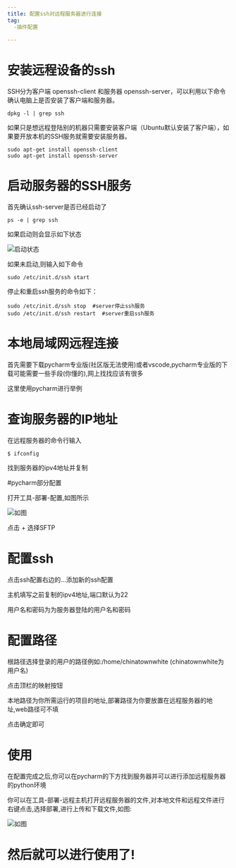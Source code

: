 ```yaml
---
title: 配置ssh对远程服务器进行连接
tag:
  -插件配置
  
---
```

# 安装远程设备的ssh
SSH分为客户端 openssh-client 和服务器 openssh-server，可以利用以下命令确认电脑上是否安装了客户端和服务器。
```
dpkg -l | grep ssh
```
如果只是想远程登陆别的机器只需要安装客户端（Ubuntu默认安装了客户端），如果要开放本机的SSH服务就需要安装服务器。
```
sudo apt-get install openssh-client 
sudo apt-get install openssh-server 
```
# 启动服务器的SSH服务

首先确认ssh-server是否已经启动了
```
ps -e | grep ssh
```
如果启动则会显示如下状态

![启动状态](https://chinatownlittlewhite.github.io/images/%E9%85%8D%E7%BD%AEssh%E5%AF%B9%E8%BF%9C%E7%A8%8B%E6%9C%8D%E5%8A%A1%E5%99%A8%E8%BF%9B%E8%A1%8C%E8%BF%9E%E6%8E%A5--%E5%90%AF%E5%8A%A8.jpg)

如果未启动,则输入如下命令
```
sudo /etc/init.d/ssh start 
```

停止和重启ssh服务的命令如下：

```
sudo /etc/init.d/ssh stop  #server停止ssh服务 
sudo /etc/init.d/ssh restart  #server重启ssh服务
```
# 本地局域网远程连接

首先需要下载pycharm专业版(社区版无法使用)或者vscode,pycharm专业版的下载可能需要一些手段(你懂的),网上找找应该有很多  

这里使用pycharm进行举例

# 查询服务器的IP地址

在远程服务器的命令行输入
```
$ ifconfig
```
找到服务器的ipv4地址并复制

#pycharm部分配置

打开工具-部署-配置,如图所示

![如图](https://chinatownlittlewhite.github.io/images/%E9%85%8D%E7%BD%AEssh%E5%AF%B9%E8%BF%9C%E7%A8%8B%E6%9C%8D%E5%8A%A1%E5%99%A8%E8%BF%9B%E8%A1%8C%E8%BF%9E%E6%8E%A5--%E9%85%8D%E7%BD%AE.png)

点击 + 选择SFTP
# 配置ssh

点击ssh配置右边的...添加新的ssh配置

主机填写之前复制的ipv4地址,端口默认为22

用户名和密码为为服务器登陆的用户名和密码

# 配置路径

根路径选择登录的用户的路径例如:/home/chinatownwhite  (chinatownwhite为用户名)

点击顶栏的映射按钮

本地路径为你所需运行的项目的地址,部署路径为你要放置在远程服务器的地址,web路径可不填

点击确定即可
# 使用

在配置完成之后,你可以在pycharm的下方找到服务器并可以进行添加远程服务器的python环境

你可以在工具-部署-远程主机打开远程服务器的文件,对本地文件和远程文件进行右键点击,选择部署,进行上传和下载文件,如图:

![如图](https://chinatownlittlewhite.github.io/images/%E9%85%8D%E7%BD%AEssh%E5%AF%B9%E8%BF%9C%E7%A8%8B%E6%9C%8D%E5%8A%A1%E5%99%A8%E8%BF%9B%E8%A1%8C%E8%BF%9E%E6%8E%A5--%E4%B8%8A%E4%BC%A0%E4%B8%8B%E8%BD%BD.png)

# 然后就可以进行使用了!
